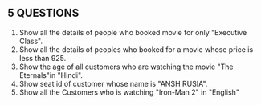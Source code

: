 ## 5 QUESTIONS

1.  Show all the details of people who booked movie for only "Executive Class".
2.  Show all the details of peoples who booked for a movie whose price is less than 925.
3.  Show the age of all customers who are watching the movie "The Eternals"in "Hindi".
4.  Show seat id of customer whose name is "ANSH RUSIA".
5.  Show all the Customers who is watching "Iron-Man 2" in "English"
